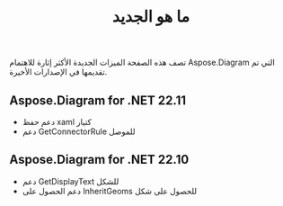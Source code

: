 ﻿---
title: ما هو الجديد
linktitle: ما هو الجديد
type: docs
weight: 5
url: /ar/net/whatsnew/
description: Aspose.Diagram for .NET يتوسع ويعزز يوميا. في هذه الصفحة ، يمكنك التعرف على الميزات الضخمة والأكثر إثارة للاهتمام للمنتج
sitemap:
changefreq: monthl
priority: 0.8
lastmod: 2022-01-2
---
تصف هذه الصفحة الميزات الجديدة الأكثر إثارة للاهتمام Aspose.Diagram التي تم تقديمها في الإصدارات الأخيرة.

## Aspose.Diagram for .NET 22.11

* دعم حفظ xaml كتيار
* دعم GetConnectorRule للموصل

## Aspose.Diagram for .NET 22.10

* دعم GetDisplayText للشكل
* دعم الحصول على InheritGeoms للحصول على شكل

